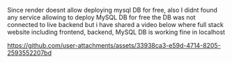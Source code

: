 Since render doesnt allow deploying mysql DB for free, also I didnt found any service allowing to deploy MySQL DB for free the DB was not connected to live backend but i have shared a video below where full stack website including frontend, backend, MySQL DB is working fine in localhost

https://github.com/user-attachments/assets/33938ca3-e59d-4714-8205-2593552207bd

